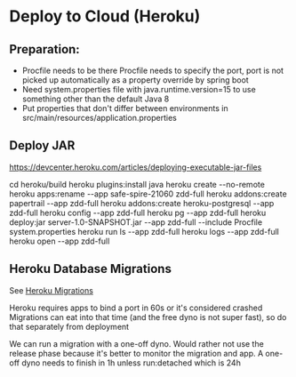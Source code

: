 
# Deploy to Cloud (Heroku)

## Preparation:

- Procfile needs to be there
Procfile needs to specify the port, port is not picked up automatically as a property override by spring boot
- Need system.properties file with java.runtime.version=15 to use something other than the default Java 8
- Put properties that don't differ between environments in src/main/resources/application.properties

## Deploy JAR

https://devcenter.heroku.com/articles/deploying-executable-jar-files

cd heroku/build
heroku plugins:install java
heroku create --no-remote
heroku apps:rename --app safe-spire-21060 zdd-full
heroku addons:create papertrail --app zdd-full
heroku addons:create heroku-postgresql --app zdd-full
heroku config --app zdd-full
heroku pg --app zdd-full
heroku deploy:jar server-1.0-SNAPSHOT.jar --app zdd-full --include Procfile system.properties
heroku run ls --app zdd-full
heroku logs --app zdd-full
heroku open --app zdd-full

## Heroku Database Migrations

See [Heroku Migrations](https://devcenter.heroku.com/articles/running-database-migrations-for-java-apps)

Heroku requires apps to bind a port in 60s or it's considered crashed
Migrations can eat into that time (and the free dyno is not super fast), so do that separately from deployment

We can run a migration with a one-off dyno. Would rather not use the release phase
because it's better to monitor the migration and app.
A one-off dyno needs to finish in 1h unless run:detached which is 24h

